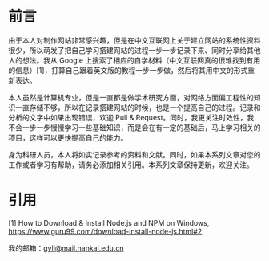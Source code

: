 # 前言

由于本人对制作网站非常感兴趣，但是在中文互联网上关于建立网站的系统性资料很少，所以萌发了把自己学习搭建网站的过程一步一步记录下来、同时分享给其他人的想法。我从 Google 上搜索了相应的自学材料（中文互联网真的很难找到有用的信息）[1]，打算自己跟着英文版的教程一步一步做，然后将其用中文的形式重新表达。

本人虽然是计算机专业，但是一直都是做学术研究方面，对网络方面偏工程性的知识一直存储不够，所以在记录搭建网站的时候，也是一个提高自己的过程。记录和分析的文字中如果出现错误，欢迎 Pull & Request。同时，我更关注时效性，我不会一步一步慢慢学习一些基础知识，而是会在有一定的基础后，马上学习相关的项目，这样可以更快提高自己的能力。

身为科研人员，本人将如实记录参考的资料和文献。同时，如果本系列文章对您的工作或者学习有帮助，请务必添加相关引用。本系列文章保持更新，欢迎关注。

# 引用
[1] How to Download & Install Node.js and NPM on Windows, https://www.guru99.com/download-install-node-js.html#2. 

我的邮箱：gyli@mail.nankai.edu.cn
